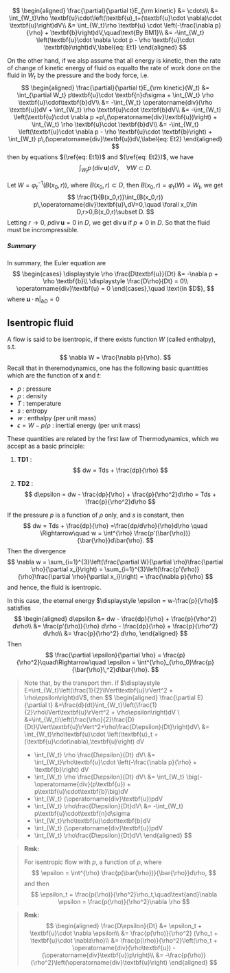 $$
\begin{aligned}
\frac{\partial}{\partial t}E_{\rm kinetic} 
&= \cdots\\
&= \int_{W_t}\rho \textbf{u}\cdot\left(\textbf{u}_t+(\textbf{u}\cdot \nabla)\cdot \textbf{u}\right)dV\\
&= \int_{W_t}\rho \textbf{u} \cdot \left(-\frac{\nabla p}{\rho} + \textbf{b}\right)dV,\quad\text{By BM1}\\
&= -\int_{W_t} \left(\textbf{u}\cdot \nabla \cdot p - \rho \textbf{u}\cdot \textbf{b}\right)dV,\label{eq: Et1}
\end{aligned}
$$

On the other hand, if we alsp assume that all energy is kinetic, then the rate of change of kinetic energy of fluid os equalto the rate of work done on the fluid in $W_t$ by the pressure and the body force, i.e.
$$
\begin{aligned}
\frac{\partial}{\partial t}E_{\rm kinetic}(W_t) 
&= \int_{\partial W_t} p\textbf{u}\cdot \textbf{n}d\sigma + \int_{W_t} \rho \textbf{u}\cdot\textbf{b}dV\\
&= -\int_{W_t} \operatorname{div}(\rho \textbf{u})dV + \int_{W_t} \rho \textbf{u}\cdot \textbf{b}dV\\
&= -\int_{W_t} \left(\textbf{u}\cdot \nabla p +p\,(\operatorname{div}\textbf{u})\right) + \int_{W_t} \rho \textbf{u}\cdot \textbf{b}dV\\
&= -\int_{W_t} \left(\textbf{u}\cdot \nabla p - \rho \textbf{u}\cdot \textbf{b}\right) 
	+ \int_{W_t} p\,(\operatorname{div}\textbf{u})dV,\label{eq: Et2}
\end{aligned}
$$
then by equations $(\ref{eq: Et1})$ and $(\ref{eq: Et2})$, we have
$$
\int_{W_t} p\,(\operatorname{div}\textbf{u})dV,\quad \forall W\subset D.
$$

Let $W=\varphi_t^{-1}\left(B(x_0,r)\right)$, where $B(x_0,r)\subset D$, then $B(x_0,r) = \varphi_t(W)=W_t$, we get 
$$
\frac{1}{B(x_0,r)}\int_{B(x_0,r)} p\,\operatorname{div}\textbf{u}\,dV=0,\quad \forall x_0\in D,r>0,B(x_0,r)\subset D.
$$
Letting $r\to 0$, $p\operatorname{div}\textbf{u} = 0$ in $D$, we get $\operatorname{div}\textbf{u}$ if $p\neq 0$ in $D$. So that the fluid must be incrompressible.



##### Summary

In summary, the Euler equation are 
$$
\begin{cases}
\displaystyle \rho \frac{D\textbf{u}}{Dt} &= -\nabla p + \rho \textbf{b}\\
\displaystyle \frac{D\rho}{Dt} = 0\\
\operatorname{div}\textbf{u} = 0
\end{cases},\quad \text{in $D$},
$$
where $\textbf{u}\cdot \textbf{n}\bigg|_{\partial D} = 0$

## Isentropic fluid

A flow is said to be isentropic, if there exists function $W$ (called enthalpy), s.t.
$$
\nabla W = \frac{\nabla p}{\rho}.
$$
Recall that in theremodynamics, one has the following basic quantitties which are the function of $\textbf{x}$ and $t$:

- $p$ : pressure 
- $\rho$ : density
- $T$ : temperature 
- $s$ : entropy 
- $w$ : enthalpy (per unit mass)
- $\epsilon = W - p/\rho$ : inertial energy (per unit mass)

 These quantities are related by the first law of Thermodynamics, which we accept as a basic principle:

1. **TD1** : 
    $$
    dw = Tds + \frac{dp}{\rho}
    $$

2. **TD2** : 
    $$
    d\epsilon = dw - \frac{dp}{\rho} + \frac{p}{\rho^2}d\rho = Tds + \frac{p}{\rho^2}d\rho
    $$
    

If the pressure $p$ is a function of $\rho$ only, and $s$ is constant, then
$$
dw = Tds + \frac{dp}{\rho} =\frac{dp/d\rho}{\rho}d\rho 
\quad \Rightarrow\quad
w = \int^{\rho} \frac{p'(\bar{\rho})}{\bar{\rho}}d\bar{\rho}.
$$
Then the divergence
$$
\nabla w 
= \sum_{i=1}^{3}\left(\frac{\partial W}{\partial \rho}\frac{\partial \rho}{\partial x_i}\right)
= \sum_{i=1}^{3}\left(\frac{p'(\rho)}{\rho}\frac{\partial \rho}{\partial x_i}\right) = \frac{\nabla p}{\rho}
$$
and hence, the fluid is isentropic.

In this case, the eternal energy $\displaystyle \epsilon = w-\frac{p}{\rho}$​ satisfies
$$
\begin{aligned}
d\epsilon
&= dw - \frac{dp}{\rho} + \frac{p}{\rho^2} d\rho\\
&= \frac{p'(\rho)}{\rho} d\rho - \frac{dp}{\rho} + \frac{p}{\rho^2} d\rho\\
&= \frac{p}{\rho^2} d\rho,
\end{aligned}
$$
Then
$$
\frac{\partial \epsilon}{\partial \rho} = \frac{p}{\rho^2}\quad\Rightarrow\quad \epsilon = \int^{\rho}_{\rho_0}\frac{p}{\bar{\rho}\,^2}d\bar{\rho}.
$$

> Note that, by the transport thm. if $\displaystyle E=\int_{W_t}\left(\frac{1}{2}\lVert\textbf{u}\rVert^2 + \rho\epsilon\right)dV$, then 
> $$
> \begin{aligned}
> \frac{\partial E}{\partial t}
> &=\frac{d}{dt}\int_{W_t}\left(\frac{1}{2}\rho\lVert\textbf{u}\rVert^2 + \rho\epsilon\right)dV \\
> &=\int_{W_t}\left(\frac{\rho}{2}\frac{D}{Dt}\lVert\textbf{u}\rVert^2+\rho\frac{D\epsilon}{Dt}\right)dV\\
> &= \int_{W_t}\rho\textbf{u}\cdot \left(\textbf{u}_t + (\textbf{u}\cdot\nabla)\,\textbf{u}\right) dV
> 	+ \int_{W_t} \rho \frac{D\epsilon}{Dt} dV\\
> &= \int_{W_t}\rho\textbf{u}\cdot \left(-\frac{\nabla p}{\rho} + \textbf{b}\right) dV
> 	+ \int_{W_t} \rho \frac{D\epsilon}{Dt} dV\\
> &= \int_{W_t} \big(-\operatorname{div}(p\textbf{u}) + p\textbf{u}\cdot\textbf{b}\big)dV
> 	+ \int_{W_t} (\operatorname{div}\textbf{u})pdV
> 	+ \int_{W_t} \rho\frac{D\epsilon}{Dt}dV\\
> &= -\int_{W_t} p\textbf{u}\cdot\textbf{n}d\sigma
> 	+ \int_{W_t}\rho\textbf{u}\cdot\textbf{b}dV
> 	+ \int_{W_t} (\operatorname{div}\textbf{u})pdV
> 	+ \int_{W_t} \rho\frac{D\epsilon}{Dt}dV\\
> \end{aligned}
> $$


> **Rmk:**
>
> For isentropic flow with $p$, a function of $\rho$, where 
> $$
> \epsilon = \int^{\rho} \frac{p(\bar{\rho})}{\bar{\rho}}d\rho,
> $$
> and then
> $$
> \epsilon_t = \frac{p(\rho)}{\rho^2}\rho_t,\quad\text{and}\nabla \epsilon = \frac{p(\rho)}{\rho^2}\nabla \rho
> $$
>

> **Rmk:**
> $$
> \begin{aligned}
> \frac{D\epsilon}{Dt} 
> &= \epsilon_t + \textbf{u}\cdot \nabla \epsilon\\
> &= \frac{p(\rho)}{\rho^2} (\rho_t + \textbf{u}\cdot \nabla\rho)\\
> &= \frac{p(\rho)}{\rho^2}\left(\rho_t + \operatorname{div}(\rho\textbf{u}) - (\operatorname{div}\textbf{u})p\right)\\
> &= -\frac{p(\rho)}{\rho^2}\left(\operatorname{div}\textbf{u}\right)
> \end{aligned}
> $$
